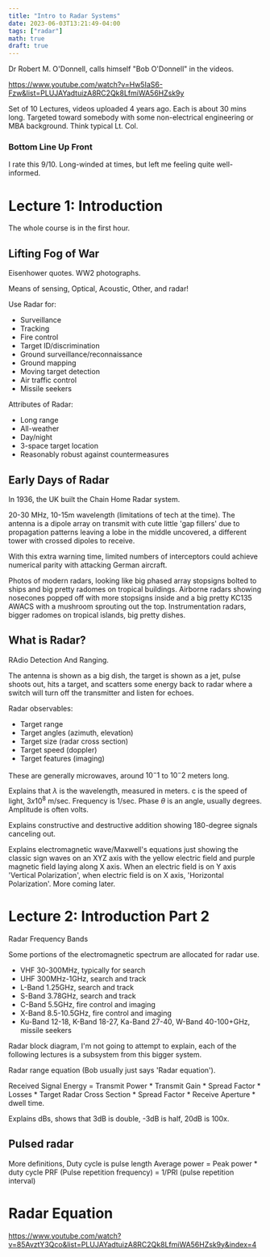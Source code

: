 ```yaml
---
title: "Intro to Radar Systems"
date: 2023-06-03T13:21:49-04:00
tags: ["radar"]
math: true
draft: true
---
```


Dr Robert M. O'Donnell, calls himself "Bob O'Donnell" in the videos.

https://www.youtube.com/watch?v=Hw5IaS6-Fzw&list=PLUJAYadtuizA8RC2Qk8LfmiWA56HZsk9y

Set of 10 Lectures, videos uploaded 4 years ago. 
Each is about 30 mins long.
Targeted toward somebody with some non-electrical engineering or MBA background.
Think typical Lt. Col.

### Bottom Line Up Front

I rate this 9/10. Long-winded at times, but left me feeling quite well-informed.

# Lecture 1: Introduction

The whole course is in the first hour.

## Lifting Fog of War

Eisenhower quotes. WW2 photographs. 

Means of sensing, Optical, Acoustic, Other, and radar!

Use Radar for:
- Surveillance
- Tracking
- Fire control
- Target ID/discrimination
- Ground surveillance/reconnaissance
- Ground mapping
- Moving target detection
- Air traffic control
- Missile seekers

Attributes of Radar:
- Long range
- All-weather
- Day/night
- 3-space target location
- Reasonably robust against countermeasures

## Early Days of Radar 

In 1936, the UK built the Chain Home Radar system. 

20-30 MHz, 10-15m wavelength (limitations of tech at the time). The antenna is a dipole array on transmit with cute little 'gap fillers' due to propagation patterns leaving a lobe in the middle uncovered, a different tower with crossed dipoles to receive.

With this extra warning time, limited numbers of interceptors could achieve numerical parity with attacking German aircraft. 

Photos of modern radars, looking like big phased array stopsigns bolted to ships and big pretty radomes on tropical buildings.
Airborne radars showing nosecones popped off with more stopsigns inside and a big pretty KC135 AWACS with a mushroom sprouting out the top. 
Instrumentation radars, bigger radomes on tropical islands, big pretty dishes.

## What is Radar?

RAdio Detection And Ranging.

The antenna is shown as a big dish, the target is shown as a jet, pulse shoots out, hits a target, and scatters some energy back to radar where a switch will turn off the transmitter and listen for echoes.

Radar observables:
- Target range
- Target angles (azimuth, elevation)
- Target size (radar cross section)
- Target speed (doppler) 
- Target features (imaging)

These are generally microwaves, around $10^-1$ to $10^-2$ meters long. 

Explains that $\lambda$ is the wavelength, measured in meters. c is the speed of light, $3x10^8$ m/sec. 
Frequency is 1/sec.
Phase $\theta$ is an angle, usually degrees. 
Amplitude is often volts.

Explains constructive and destructive addition showing 180-degree signals canceling out.

Explains electromagnetic wave/Maxwell's equations just showing the classic sign waves on an XYZ axis with the yellow electric field and purple magnetic field laying along X axis. When an electric field is on Y axis 'Vertical Polarization', when electric field is on X axis, 'Horizontal Polarization'. More coming later. 

# Lecture 2: Introduction Part 2

Radar Frequency Bands

Some portions of the electromagnetic spectrum are allocated for radar use.
- VHF 30-300MHz, typically for search
- UHF 300MHz-1GHz, search and track
- L-Band 1.25GHz, search and track
- S-Band 3.78GHz, search and track 
- C-Band 5.5GHz, fire control and imaging
- X-Band 8.5-10.5GHz, fire control and imaging 
- Ku-Band 12-18, K-Band 18-27, Ka-Band 27-40, W-Band 40-100+GHz, missile seekers

Radar block diagram, I'm not going to attempt to explain, each of the following lectures is a subsystem from this bigger system.

Radar range equation (Bob usually just says 'Radar equation'). 

Received Signal Energy = Transmit Power * Transmit Gain * Spread Factor * Losses * Target Radar Cross Section * Spread Factor * Receive Aperture * dwell time.

Explains dBs, shows that 3dB is double, -3dB is half, 20dB is 100x.

## Pulsed radar

More definitions, Duty cycle is pulse length
Average power = Peak power * duty cycle
PRF (Pulse repetition frequency) = 1/PRI (pulse repetition interval)

# Radar Equation

https://www.youtube.com/watch?v=85AvztY3Qco&list=PLUJAYadtuizA8RC2Qk8LfmiWA56HZsk9y&index=4


